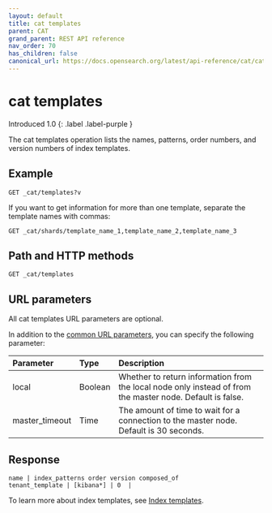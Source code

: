 ```yaml
---
layout: default
title: cat templates
parent: CAT
grand_parent: REST API reference
nav_order: 70
has_children: false
canonical_url: https://docs.opensearch.org/latest/api-reference/cat/cat-templates/
---
```


# cat templates
Introduced 1.0
{: .label .label-purple }

The cat templates operation lists the names, patterns, order numbers, and version numbers of index templates.

## Example

```
GET _cat/templates?v
```

If you want to get information for more than one template, separate the template names with commas:

```
GET _cat/shards/template_name_1,template_name_2,template_name_3
```

## Path and HTTP methods

```
GET _cat/templates
```

## URL parameters

All cat templates URL parameters are optional.

In addition to the [common URL parameters]({{site.url}}{{site.baseurl}}/opensearch/rest-api/cat/index#common-url-parameters), you can specify the following parameter:

Parameter | Type | Description
:--- | :--- | :---
local | Boolean | Whether to return information from the local node only instead of from the master node. Default is false.
master_timeout | Time | The amount of time to wait for a connection to the master node. Default is 30 seconds.


## Response

```
name | index_patterns order version composed_of
tenant_template | [kibana*] | 0  |    
```

To learn more about index templates, see [Index templates]({{site.url}}{{site.baseurl}}/opensearch/index-templates).
